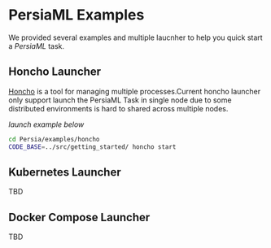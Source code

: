 # PersiaML Examples

We provided several examples and multiple laucnher to help you quick start a *PersiaML* task.

## Honcho Launcher
[Honcho](https://github.com/nickstenning/honcho) is a tool for managing multiple processes.Current honcho launcher only support launch the PersiaML Task in single node due to some distributed environments is hard to shared across multiple nodes.

*launch example below*
```bash
cd Persia/examples/honcho
CODE_BASE=../src/getting_started/ honcho start
```

## Kubernetes Launcher
TBD

## Docker Compose Launcher

TBD
